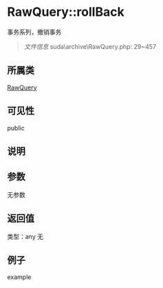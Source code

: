 # RawQuery::rollBack
事务系列，撤销事务
> *文件信息* suda\archive\RawQuery.php: 29~457
## 所属类 

[RawQuery](../RawQuery.md)

## 可见性

  public  
## 说明



## 参数

无参数
## 返回值
 
类型：any
无
## 例子

example